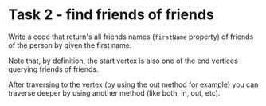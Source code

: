 # Task 2 - find friends of friends

Write a code that return's all friends names (`firstName` property) of friends of the person by given the first name.

Note that, by definition, the start vertex is also one of the end vertices querying friends of friends.

<div class="hint">After traversing to the vertex (by using the out method for example) you can traverse deeper by using another method (like both, in, out, etc).</div>
